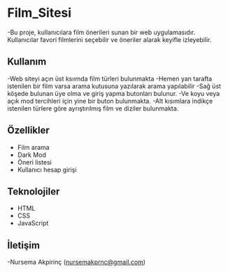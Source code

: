 # Film_Sitesi
-Bu proje, kullanıcılara film önerileri sunan bir web uygulamasıdır. Kullanıcılar favori filmlerini seçebilir ve öneriler alarak keyifle izleyebilir.
## Kullanım
-Web siteyi açın üst ksıımda film türleri bulunmakta 
-Hemen yan tarafta istenilen bir film varsa arama kutusuna yazılarak arama yapılabilir
-Sağ üst köşede bulunan üye olma ve giriş yapma butonları bulunur.
-Ve koyu veya açık mod tercihleri için yine bir buton bulunmakta.
-Alt kısımlara indikçe istenilen türlere göre ayrıştırılmış film ve diziler bulunmakta.
## Özellikler
- Film arama
- Dark Mod
- Öneri listesi
- Kullanıcı hesap girişi
## Teknolojiler
- HTML
- CSS
- JavaScript
## İletişim
-Nursema Akpirinç (nursemakprnc@gmail.com)

